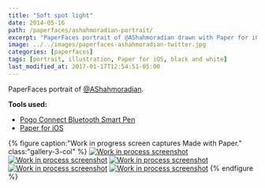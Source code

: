```yaml
---
title: "Soft spot light"
date: 2014-05-16
path: /paperfaces/ashahmoradian-portrait/
excerpt: "PaperFaces portrait of @AShahmoradian drawn with Paper for iOS on an iPad."
image: ../../images/paperfaces-ashahmoradian-twitter.jpg
categories: [paperfaces]
tags: [portrait, illustration, Paper for iOS, black and white]
last_modified_at: 2017-01-17T12:54:51-05:00
---
```


PaperFaces portrait of [@AShahmoradian](https://twitter.com/AShahmoradian).

**Tools used:**

- [Pogo Connect Bluetooth Smart Pen](https://www.amazon.com/gp/product/B009K448L4/ref=as_li_ss_tl?ie=UTF8&camp=1789&creative=390957&creativeASIN=B009K448L4&linkCode=as2&tag=mademist-20)
- [Paper for iOS](https://paper.bywetransfer.com/)

{% figure caption:"Work in progress screen captures Made with Paper." class:"gallery-3-col" %}
[![Work in process screenshot](../../images/paperfaces-ashahmoradian-process-1-600.jpg)](../../images/paperfaces-ashahmoradian-process-1-lg.jpg) [![Work in process screenshot](../../images/paperfaces-ashahmoradian-process-2-600.jpg)](../../images/paperfaces-ashahmoradian-process-2-lg.jpg) [![Work in process screenshot](../../images/paperfaces-ashahmoradian-process-3-600.jpg)](../../images/paperfaces-ashahmoradian-process-3-lg.jpg) [![Work in process screenshot](../../images/paperfaces-ashahmoradian-process-4-600.jpg)](../../images/paperfaces-ashahmoradian-process-4-lg.jpg) [![Work in process screenshot](../../images/paperfaces-ashahmoradian-process-5-600.jpg)](../../images/paperfaces-ashahmoradian-process-5-lg.jpg)
{% endfigure %}
